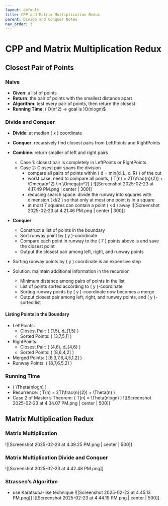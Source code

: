 ```yaml
---
layout: default
title: CPP and Matrix Multiplication Redux
parent: Divide and Conquer Notes
nav_order: 3
---
```

# CPP and Matrix Multiplication Redux

## Closest Pair of Points

### Naive
- **Given**: a list of points
- **Return**: the pair of points with the smallest distance apart
- **Algorithm**: test every pair of points, then return the closest
- **Running Time**: \( O(n^2) → goal is  \)O(nlogn)$

### Divide and Conquer
- **Divide**: at median \( x \) coordinate
- **Conquer**: recursively find closest pairs from LeftPoints and RightPoints
- **Combine**: return smaller of left and right pairs
	- Case 1: closest pair is completely in LeftPoints or RightPoints
	- Case 2: Closest pair spans the division
		- compare all pairs of points within \( d = min\{d_L, d_R\} \) of the cut
		- worst case: need to compare all points, \( T(n) = 2T(\frac{n}{2}) + \Omega(n^2) \in \Omega(n^2) \)
		![[Screenshot 2025-02-23 at 4.17.49 PM.png | center | 300]]
		- reducing search space: divide the runway into squares with dimension \( d/2 \) so that only at most one point is in a square
		- at most 7 squares can contain a point \( <d \) away
		![[Screenshot 2025-02-23 at 4.21.46 PM.png | center | 300]]
- **Conquer**:
	- Construct a list of points in the boundary
	- Sort runway point by \( y \)-coordinate
	- Compare each point in runway to the \( 7 \) points above is and save the closest point
	- Output the closest pair among left, right, and runway points

- Sorting runway points by \( y \) coordinate is an expensive step
- Solution: maintain additional information in the recursion
	- Minimum distance among pairs of points in the list
	- List of points sorted according to \( y \)-coordinate
	- Sorting runway points by \( y \)-coordinate now becomes a merge
	- Output closest pair among left, right, and runway points, and \( y \)-sorted list

#### Listing Points in the Boundary
- LeftPoints:
	- Closest Pair: \( (1,5), d_{1,5} \)
	- Sorted Points: \( [3,7,5,1] \)
- RightPoints:
	- Closest Pair: \( (4,6), d_{4,6} \)
	- Sorted Points: \( [8,6,4,2] \)
- Merged Points: \( [8,3,7,6,4,5,1,2] \)
- Runway Points: \( [8,7,6,5,2] \)

### Running Time
- \( \Theta(nlogn) \)
- Recurrence: \( T(n) = 2T(\frac{n}{2}) + \Theta(n) \)
- Case 2 of Master’s Theorem: \( T(n) = \Theta(nlogn) \)
![[Screenshot 2025-02-23 at 4.34.07 PM.png | center | 500]]

## Matrix Multiplication Redux

### Matrix Multiplication
![[Screenshot 2025-02-23 at 4.39.25 PM.png | center | 500]]

### Matrix Multiplication Divide and Conquer
![[Screenshot 2025-02-23 at 4.42.48 PM.png]]

### Strassen’s Algorithm
- use Karatsuba-like technique
![[Screenshot 2025-02-23 at 4.45.13 PM.png]]
![[Screenshot 2025-02-23 at 4.44.19 PM.png | center | 500]]
